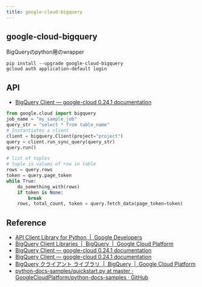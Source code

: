 ```yaml
---
title: google-cloud-bigquery
---
```


## google-cloud-bigquery
BigQueryのpython用のwrapper

```
pip install --upgrade google-cloud-bigquery
gcloud auth application-default login
```

## API

* [BigQuery Client — google-cloud 0.24.1 documentation](https://googlecloudplatform.github.io/google-cloud-python/stable/bigquery-client.html#google.cloud.bigquery.client.Client.run_async_query)

```python
from google.cloud import bigquery
job_name = "my_sample_job"
query_str = "select * from table_name"
# Instantiates a client
client = bigquery.Client(project="project")
query = client.run_sync_query(query_str)
query.run()

# list of tuples
# tuple is values of row in table
rows = query.rows
token = query.page_token
while True:
    do_something_with(rows)
    if token is None:
        break
    rows, total_count, token = query.fetch_data(page_token=token)
```


## Reference
* [API Client Library for Python  |  Google Developers](https://developers.google.com/api-client-library/python/?hl=ja)
* [BigQuery Client Libraries  |  BigQuery  |  Google Cloud Platform](https://cloud.google.com/bigquery/docs/reference/libraries#client-libraries-install-python)
* [BigQuery Client — google-cloud 0.24.1 documentation](https://googlecloudplatform.github.io/google-cloud-python/stable/bigquery-client.html)
* [BigQuery Client — google-cloud 0.24.1 documentation](https://googlecloudplatform.github.io/google-cloud-python/stable/bigquery-client.html)
* [BigQuery クライアント ライブラリ  |  BigQuery  |  Google Cloud Platform](https://cloud.google.com/bigquery/docs/reference/libraries?hl=ja#client-libraries-install-python)
* [python-docs-samples/quickstart.py at master · GoogleCloudPlatform/python-docs-samples · GitHub](https://github.com/GoogleCloudPlatform/python-docs-samples/blob/master/bigquery/cloud-client/quickstart.py)

